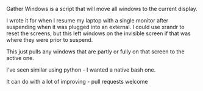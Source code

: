 Gather Windows is a script that will move all windows to the current display.

I wrote it for when I resume my laptop with a single monitor after suspending when it was plugged into an external. I could use xrandr to reset the screens, but this left windows on the invisible screen if that was where they were prior to suspend.

This just pulls any windows that are partly or fully on that screen to the active one.

I've seen similar using python - I wanted a native bash one.

It can do with a lot of improving - pull requests welcome
